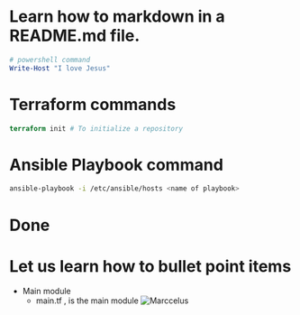 # Learn how to markdown in a README.md file.
``` powershell
# powershell command
Write-Host "I love Jesus"
```
# Terraform commands 
``` terraform
terraform init # To initialize a repository
```
# Ansible Playbook command 
``` bash
ansible-playbook -i /etc/ansible/hosts <name of playbook>
```
# Done
# Let us learn how to bullet point items
* Main module
   * main.tf , is the main module 
![Marccelus](https://github.com/user-attachments/assets/58ae3d22-3061-4489-9053-a26aba4c1a7c)
